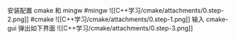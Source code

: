   安装配置 cmake 和 mingw
#mingw 
![[C++学习/cmake/attachments/0.step-2.png]]
#cmake
![[C++学习/cmake/attachments/0.step-1.png]]
输入 cmake-gui 弹出如下界面
![[C++学习/cmake/attachments/0.step-3.png]]